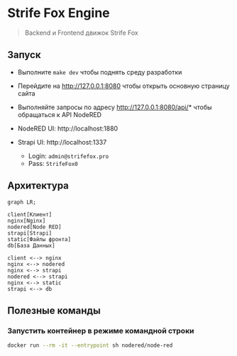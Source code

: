 # Strife Fox Engine

> Backend и Frontend движок Strife Fox

## Запуск

- Выполните `make dev` чтобы поднять среду разработки
- Перейдите на http://127.0.0.1:8080 чтобы открыть основную страницу сайта
- Выполняйте запросы по адресу http://127.0.0.1:8080/api/* чтобы обращаться к API NodeRED

- NodeRED UI: http://localhost:1880
- Strapi UI: http://localhost:1337
  - Login: `admin@strifefox.pro`
  - Pass: `StrifeFox0`

## Архитектура

```mermaid
graph LR;

client[Клиент]
nginx[Nginx]
nodered[Node RED]
strapi[Strapi]
static[Файлы фронта]
db[База Данных]

client <--> nginx
nginx <--> nodered
nginx <--> strapi
nodered <--> strapi
nginx <--> static
strapi <--> db
```

## Полезные команды

### Запустить контейнер в режиме командной строки

```bash
docker run --rm -it --entrypoint sh nodered/node-red
```
